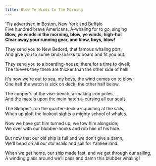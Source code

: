 ```yaml
---  
title: Blow Ye Winds In The Morning  
---  
```

  
'Tis advertised in Boston, New York and Buffalo  
Five hundred brave Americans, A-whaling for to go, singing  
**Blow, ye winds in the morning, blow, ye winds, high-ho!**  
**Clear away your running gear, and blow, boys, blow!**

They send you to New Bedord, that famous whaling port,  
And give you to some land-sharks to board and fit you out.  

They send you to a boarding-house, there for a time to dwell;  
The thieves they there are thicker than the other side of hell!  

It's now we're out to sea, my boys, the wind comes on to blow;  
One half the watch is sick on deck, the other half below.  

The cooper's at the vise-bench, a-making iron poles,  
And the mate's upon the main hatch a-cursing all our souls.  

The Skipper's on the quarter-deck a-squinting at the sails,  
When up aloft the lookout sights a mighty school of whales.  

Now we have got him turned up, we tow him alongside;  
We over with our blubber-hooks and rob him of his hide.  

But now that our old ship is full and we don't give a damn,  
We'll bend on all our stu'nsails and sail for Yankee land.  

When we get home, our ship made fast, and we get through our sailing,  
A winding glass around we'll pass and damn this blubber whaling!  